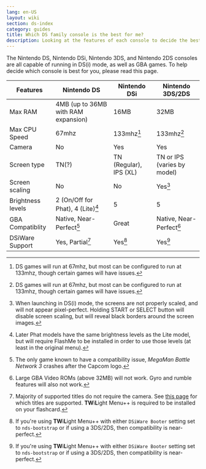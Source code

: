 ```yaml
---
lang: en-US
layout: wiki
section: ds-index
category: guides
title: Which DS family console is the best for me?
description: Looking at the features of each console to decide the best DS(i) mode experience
---
```


The Nintendo DS, Nintendo DSi, Nintendo 3DS, and Nintendo 2DS consoles are all capable of running in DS(i) mode, as well as GBA games. To help decide which console is best for you, please read this page.

| Features          | Nintendo DS                         | Nintendo DSi           | Nintendo 3DS/2DS            |
| ----------------- | ----------------------------------- | ---------------------- | --------------------------- |
| Max RAM           | 4MB (up to 36MB with RAM expansion) | 16MB                   | 32MB                        |
| Max CPU Speed     | 67mhz                               | 133mhz[^1]             | 133mhz[^1]                  |
| Camera            | No                                  | Yes                    | Yes                         |
| Screen type       | TN(?)                               | TN (Regular), IPS (XL) | TN or IPS (varies by model) |
| Screen scaling    | No                                  | No                     | Yes[^2]                     |
| Brightness levels | 2 (On/Off for Phat), 4 (Lite)[^3]   | 5                      | 5                           |
| GBA Compatiblity  | Native, Near-Perfect[^4]            | Great                  | Native, Near-Perfect[^5]    |
| DSiWare Support   | Yes, Partial[^6]                    | Yes[^7]                | Yes[^7]                     |

[^1]: DS games will run at 67mhz, but most can be configured to run at 133mhz, though certain games will have issues.
[^2]: When launching in DS(i) mode, the screens are not properly scaled, and will not appear pixel-perfect. Holding START or SELECT button will disable screen scaling, but will reveal black borders around the screen images.
[^3]: Later Phat models have the same brightness levels as the Lite model, but will require FlashMe to be installed in order to use those levels (at least in the original menu).
[^4]: The only game known to have a compatibility issue, *MegaMan Battle Network 3* crashes after the Capcom logo.
[^5]: Large GBA Video ROMs (above 32MB) will not work. Gyro and rumble features will also not work.
[^6]: Majority of supported titles do not require the camera. See [this page](https://github.com/DS-Homebrew/TWiLightMenu/blob/master/universal/include/compatibleDSiWareMap.h) for which titles are supported. **TW**i**L**ight Menu++ is required to be installed on your flashcard.
[^7]: If you're using **TW**i**L**ight Menu++ with either `DSiWare Booter` setting set to `nds-bootstrap` or if using a 3DS/2DS, then compatibility is near-perfect.
